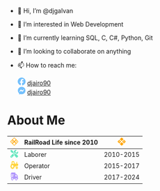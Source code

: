 - 👋 Hi, I’m @djgalvan
- 👀 I’m interested in Web Development
- 🌱 I’m currently learning SQL, C, C#, Python, Git
- 💞️ I’m looking to collaborate on anything
- 📫 How to reach me:

  <img src="resources/facebook.svg" height=18 />   [djairo90](https://www.facebook.com/djairo90/) <br />
  <img src="resources/facebook-messenger.svg" height=18 />   [djairo90](https://m.me/djairo90)

# About Me

| <img src="resources/sign-railroad.svg" height=18 width=18 />            | RailRoad Life since 2010 | <img src="resources/sign-railroad-fill.svg" height=18 width=18 /> |
|-------------------------------------------------------------------------|--------------------------|-------------------------------------------------------------------|
| <img src="resources/screwdriver-wrench-solid.svg" height=18 width=18 /> | Laborer                  | 2010-2015                                                         |
| <img src="resources/tractor-solid.svg" height=18 width=18 />            | Operator                 | 2015-2017                                                         |
| <img src="resources/truck-fast-solid.svg" height=18 width=18 />         | Driver                   | 2017-2024                                                         |

<!---
djgalvan/djgalvan is a ✨ special ✨ repository because its `README.md` (this file) appears on your GitHub profile.
You can click the Preview link to take a look at your changes.
--->

